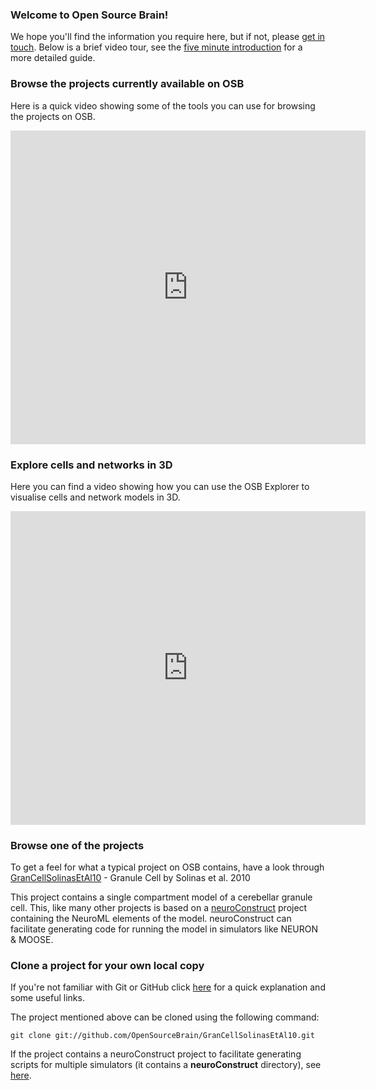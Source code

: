 ### Welcome to Open Source Brain!

We hope you'll find the information you require here, but if not, please [get in touch](http://www.opensourcebrain.org/docs#How_To_Contact_Us).
Below is a brief video tour, see the [five minute introduction](http://www.opensourcebrain.org/docs#Five_Minute_Introduction) for a more detailed guide.

### Browse the projects currently available on OSB

Here is a quick video showing some of the tools you can use for browsing the projects on OSB.

<iframe src="http://wl.figshare.com/articles/1112432/embed?show_title=0" width="568" height="502" frameborder="0"></iframe>

### Explore cells and networks in 3D

Here you can find a video showing how you can use the OSB Explorer to visualise cells and network models in 3D.

<iframe src="http://wl.figshare.com/articles/1112447/embed?show_title=0" width="568" height="502" frameborder="0"></iframe>

### Browse one of the projects

To get a feel for what a typical project on OSB contains, have a look through [GranCellSolinasEtAl10](http://www.opensourcebrain.org/projects/grancellsolinasetal10) - Granule Cell by Solinas et al. 2010

This project contains a single compartment model of a cerebellar granule cell. This, like many other projects is based on a [neuroConstruct](http://www.neuroConstruct.org) project containing the NeuroML elements of the model. neuroConstruct can facilitate generating code for running the model in simulators like NEURON & MOOSE.


### Clone a project for your own local copy

If you're not familiar with Git or GitHub click [here](http://www.opensourcebrain.org/docs/Help/Background_Information#Introduction_to_Source_Control) for a quick explanation and some useful links. 

The project mentioned above can be cloned using the following command: 

`git clone git://github.com/OpenSourceBrain/GranCellSolinasEtAl10.git`


If the project contains a neuroConstruct project to facilitate generating scripts for multiple simulators (it contains a **neuroConstruct** directory), see [here](http://www.opensourcebrain.org/docs#Using_neuroConstruct_Based_Projects).

